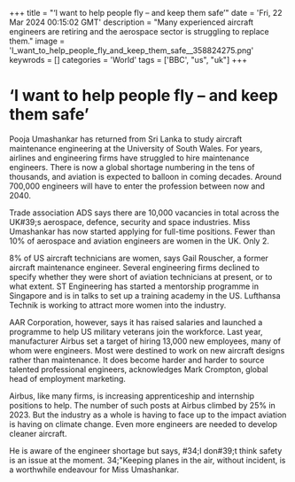 +++
title = "‘I want to help people fly – and keep them safe’"
date = 'Fri, 22 Mar 2024 00:15:02 GMT'
description = "Many experienced aircraft engineers are retiring and the aerospace sector is struggling to replace them."
image = 'I_want_to_help_people_fly_and_keep_them_safe__358824275.png'
keywrods =  []
categories = 'World'
tags = ['BBC', "us", "uk"]
+++

# ‘I want to help people fly – and keep them safe’

Pooja Umashankar has returned from Sri Lanka to study aircraft maintenance engineering at the University of South Wales.
For years, airlines and engineering firms have struggled to hire maintenance engineers.
There is now a global shortage numbering in the tens of thousands, and aviation is expected to balloon in coming decades.
Around 700,000 engineers will have to enter the profession between now and 2040.

Trade association ADS says there are 10,000 vacancies in total across the UK<bb>#39;s aerospace, defence, security and space industries.
Miss Umashankar has now started applying for full-time positions.
Fewer than 10% of aerospace and aviation engineers are women in the UK.
Only 2.

8% of US aircraft technicians are women, says Gail Rouscher, a former aircraft maintenance engineer.
Several engineering firms declined to specify whether they were short of aviation technicians at present, or to what extent.
ST Engineering has started a mentorship programme in Singapore and is in talks to set up a training academy in the US.
Lufthansa Technik is working to attract more women into the industry.

AAR Corporation, however, says it has raised salaries and launched a programme to help US military veterans join the workforce.
Last year, manufacturer Airbus set a target of hiring 13,000 new employees, many of whom were engineers.
Most were destined to work on new aircraft designs rather than maintenance.
It does become harder and harder to source talented professional engineers, acknowledges Mark Crompton, global head of employment marketing.

Airbus, like many firms, is increasing apprenticeship and internship positions to help.
The number of such posts at Airbus climbed by 25% in 2023.
But the industry as a whole is having to face up to the impact aviation is having on climate change.
Even more engineers are needed to develop cleaner aircraft.

He is aware of the engineer shortage but says, <bb>#34;I don<bb>#39;t think safety is an issue at the moment.
34;"Keeping planes in the air, without incident, is a worthwhile endeavour for Miss Umashankar.


